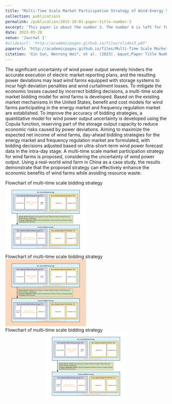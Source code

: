 ```yaml
---
title: "Multi-Time Scale Market Participation Strategy of Wind-Energy Storage Combined System Considering Uncertainty"
collection: publications
permalink: /publication/2015-10-01-paper-title-number-3
excerpt: 'This paper is about the number 3. The number 4 is left for future work.'
date: 2023-05-28
venue: 'Journal 1'
#slidesurl: 'http://academicpages.github.io/files/slides3.pdf'
paperurl: 'http://academicpages.github.io/files/Multi-Time Scale Market Participation Strategy of Wind-Energy Storage.pdf'
citation: 'Xin Sun, Wenrong Wei*, et al. (2023). &quot;Paper Title Number 3.&quot; <i>Journal 1</i>. 1(3).'
---
```


The significant uncertainty of wind power output severely hinders the accurate execution of electric market reporting plans, and the resulting power deviations may lead wind farms equipped with storage systems to incur high deviation penalties and wind curtailment losses. To mitigate the economic losses caused by incorrect bidding decisions, a multi-time scale market bidding model for wind farms is developed. Based on the existing market mechanisms in the United States, benefit and cost models for wind farms participating in the energy market and frequency regulation market are established. To improve the accuracy of bidding strategies, a quantitative model for wind power output uncertainty is developed using the Copula function, reserving part of the storage output capacity to reduce economic risks caused by power deviations. Aiming to maximize the expected net income of wind farms, day-ahead bidding strategies for the energy market and frequency regulation market are formulated, with bidding decisions adjusted based on ultra-short-term wind power forecast data in the intra-day stage. A multi-time scale market participation strategy for wind farms is proposed, considering the uncertainty of wind power output. Using a real-world wind farm in China as a case study, the results demonstrate that the proposed strategy can effectively enhance the economic benefits of wind farms while avoiding resource waste.
<div class='paper-box'><div class='paper-box-image'><div><div class="badge">Flowchart of multi-time scale bidding strategy</div><img src='../images/多时间尺度投标1.png' alt="sym" width="50%"></div></div>
<div class='paper-box-text' markdown="1">
<div class='paper-box'><div class='paper-box-image'><div><div class="badge">Flowchart of multi-time scale bidding strategy</div><img src='../images/多时间尺度投标2.png' alt="sym" width="50%"></div></div>
<div class='paper-box-text' markdown="1">

<div class='paper-box'>
  <div class='paper-box-image'>
    <div><div class="badge">Flowchart of multi-time scale bidding strategy</div>
      <img src='../images/多时间尺度投标1.png' alt="sym" width="50%" style="display: block; margin: 0 auto;">
    </div>
  </div>
<div class='paper-box-text' markdown="1">
